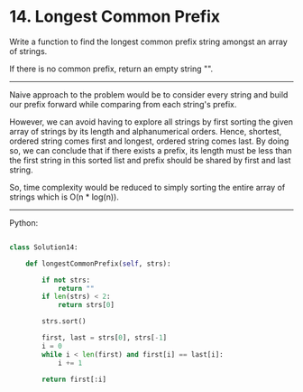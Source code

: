 # 14. Longest Common Prefix

Write a function to find the longest common prefix string amongst an array of
strings.

If there is no common prefix, return an empty string "".

---

Naive approach to the problem would be to consider every string and build our
prefix forward while comparing from each string's prefix.

However, we can avoid having to explore all strings by first sorting the given
array of strings by its length and alphanumerical orders. Hence, shortest,
ordered string comes first and longest, ordered string comes last. By doing so,
we can conclude that if there exists a prefix, its length must be less than the
first string in this sorted list and prefix should be shared by first and last
string.

So, time complexity would be reduced to simply sorting the entire array of
strings which is O(n * log(n)).

---

Python:

```python

class Solution14:

    def longestCommonPrefix(self, strs):

        if not strs:
            return ""
        if len(strs) < 2:
            return strs[0]

        strs.sort()

        first, last = strs[0], strs[-1]
        i = 0
        while i < len(first) and first[i] == last[i]:
            i += 1

        return first[:i]
```

